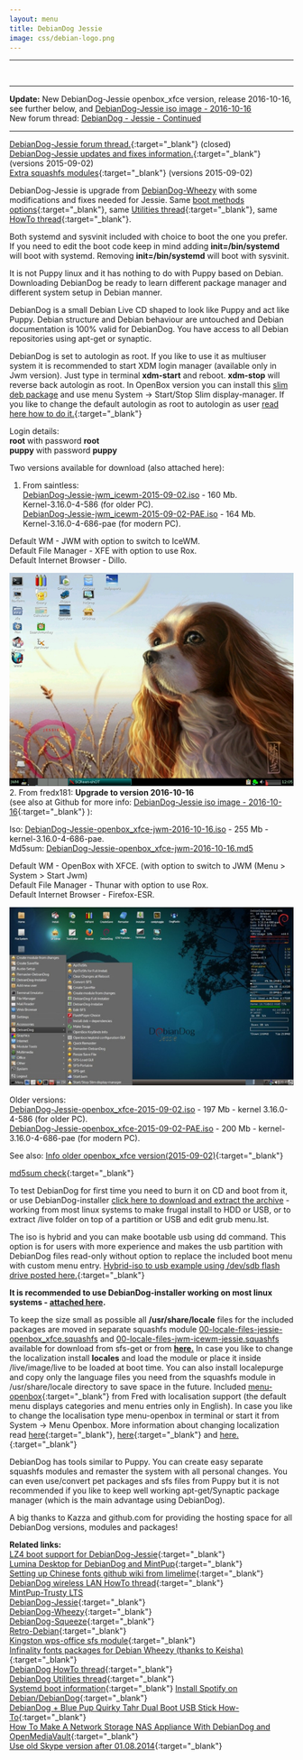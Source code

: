 ```yaml
---
layout: menu
title: DebianDog Jessie
image: css/debian-logo.png
---
```


---
<br>
   
***
   
**Update:** New DebianDog-Jessie openbox_xfce version, release 2016-10-16, see further below, and [DebianDog-Jessie iso image - 2016-10-16](https://github.com/DebianDog/Jessie/releases/tag/v2.1/)      
New forum thread: [DebianDog - Jessie - Continued](http://murga-linux.com/puppy/viewtopic.php?t=108535)
      
***         
   
[DebianDog-Jessie forum thread.](html/plinux-jessie.html){:target="_blank"} (closed)   
[DebianDog-Jessie updates and  fixes information.](https://github.com/DebianDog/Jessie/blob/master/Bugs-and-Fixes.md){:target="_blank"} (versions 2015-09-02)   
[Extra squashfs modules](https://github.com/DebianDog/Jessie/releases/tag/v.0.1){:target="_blank"} (versions 2015-09-02)

DebianDog-Jessie is upgrade from [DebianDog-Wheezy](zz02debiandogwheezy.html) with some modifications and fixes needed for Jessie. Same [boot methods options](https://github.com/DebianDog/Jessie/wiki/Boot-methods){:target="_blank"}, same [Utilities thread](http://www.murga-linux.com/puppy/viewtopic.php?t=93391){:target="_blank"}, same [HowTo thread](http://murga-linux.com/puppy/viewtopic.php?t=93496){:target="_blank"}.

Both systemd and sysvinit included with choice to boot the one you prefer. If you need to edit the boot code keep in mind adding **init=/bin/systemd** will boot with systemd. Removing **init=/bin/systemd** will boot with sysvinit.

It is not Puppy linux and it has nothing to do with Puppy based on Debian. Downloading DebianDog be ready to learn different package manager and different system setup in Debian manner. 

DebianDog is a small Debian Live CD shaped to look like Puppy and act like Puppy. Debian structure and Debian behaviour are untouched and Debian documentation is 100% valid for DebianDog. You have access to all Debian repositories using apt-get or synaptic.

DebianDog is set to autologin as root. If you like to use it as multiuser system it is recommended to start XDM login manager (available only in Jwm version). Just type in terminal **xdm-start** and reboot. **xdm-stop** will reverse back autologin as root.
In OpenBox version you can install this [slim deb package](http://kazzascorner.com.au/saintless/DebianDog/DebianDog-Jessie/Packages/Extra/slim_1.3.6-4-ddjessie_i386.deb) and use menu System -> Start/Stop Slim display-manager. If you like to change the default autologin as root to autologin as user [read here how to do it.](http://murga-linux.com/puppy/viewtopic.php?p=850601#850601){:target="_blank"}

Login details:   
**root** with password **root**    
**puppy** with password **puppy**

Two versions available for download (also attached here):   
1. From saintless:   
[DebianDog-Jessie-jwm_icewm-2015-09-02.iso](https://github.com/DebianDog/Jessie/releases/download/v.1.0/DebianDog-Jessie-jwm_icewm-2015-09-02.iso) - 160 Mb.   
Kernel-3.16.0-4-586 (for older PC).   
[DebianDog-Jessie-jwm_icewm-2015-09-02-PAE.iso](https://github.com/DebianDog/Jessie/releases/download/v.1.0/DebianDog-Jessie-jwm_icewm-2015-09-02-PAE.iso) - 164 Mb.   
Kernel-3.16.0-4-686-pae (for modern PC).

Default WM - JWM with option to switch to IceWM.   
Default File Manager - XFE with option to use Rox.   
Default Internet Browser - Dillo.

![Jwm version](https://github.com/DebianDog/Jessie/blob/master/screenshots/DebianDog-Jessie-jwm.jpg?raw=true)      
2. From fredx181:
**Upgrade to version 2016-10-16**    
(see also at Github for more info: [DebianDog-Jessie iso image - 2016-10-16](https://github.com/DebianDog/Jessie/releases/tag/v2.1/){:target="_blank"} ):

Iso: [DebianDog-Jessie-openbox_xfce-jwm-2016-10-16.iso](https://github.com/DebianDog/Jessie/releases/download/v2.1/DebianDog-Jessie-openbox_xfce-jwm-2016-10-16.iso) - 255 Mb - kernel-3.16.0-4-686-pae.   
Md5sum: [DebianDog-Jessie-openbox_xfce-jwm-2016-10-16.md5](https://github.com/DebianDog/Jessie/releases/download/v2.1/DebianDog-Jessie-openbox_xfce-jwm-2016-10-16.md5)

Default WM - OpenBox with XFCE. (with option to switch to JWM (Menu > System > Start Jwm)   
Default File Manager - Thunar with option to use Rox.   
Default Internet Browser - Firefox-ESR.   

![OpenBox](https://raw.githubusercontent.com/DebianDog/Jessie/gh-pages/screenshots/debdog2-openbox.jpg)  

Older versions:      
[DebianDog-Jessie-openbox_xfce-2015-09-02.iso](https://github.com/DebianDog/Jessie/releases/download/v.1.0/DebianDog-Jessie-openbox_xfce-2015-09-02.iso) - 197 Mb - kernel 3.16.0-4-586 (for older PC).   
[DebianDog-Jessie-openbox_xfce-2015-09-02-PAE.iso](https://github.com/DebianDog/Jessie/releases/download/v.1.0/DebianDog-Jessie-openbox_xfce-2015-09-02-PAE.iso) - 200 Mb - kernel-3.16.0-4-686-pae  (for modern PC).

See also: [Info older openbox_xfce version(2015-09-02)](https://github.com/DebianDog/Jessie/releases/tag/v.1.0){:target="_blank"}

[md5sum check](https://github.com/DebianDog/Jessie/blob/master/md5sum){:target="_blank"}

To test DebianDog for first time you need to burn it on CD and boot from it, or use DebianDog-installer [click here to download and extract the archive](https://github.com/DebianDog/Jessie/releases/download/v.1.0/DebianDog-Installer.tar.gz) - working from most linux systems to make frugal install to HDD or USB,  or to extract /live folder on top of a partition or USB and edit grub menu.lst.

The iso is hybrid and you can make bootable usb using dd command. This option is for users with more experience and  makes the usb partition with DebianDog files read-only without option to replace the included boot menu with custom menu entry.
[Hybrid-iso to usb example using /dev/sdb flash drive posted here.](http://murga-linux.com/puppy/viewtopic.php?p=849026#849026){:target="_blank"}

**It is recommended to use DebianDog-installer working on most linux systems - [attached here](https://github.com/DebianDog/Jessie/releases/download/v.1.0/DebianDog-Installer.tar.gz).**

To keep the size small as possible all **/usr/share/locale** files for the included packages are moved in separate squashfs module [00-locale-files-jessie-openbox_xfce.squashfs](https://github.com/DebianDog/Jessie/releases/download/v.0.1/00-locale-files-jessie-openbox_xfce.squashfs)  and [00-locale-files-jwm-icewm-jessie.squashfs](https://github.com/DebianDog/Jessie/releases/download/v.0.1/00-locale-files-jwm-icewm-jessie.squashfs) available for download from sfs-get or from **[here.](https://github.com/DebianDog/Jessie/releases/tag/v.0.1)**
In case you like to change the localization install **locales** and load the module or place it inside /live/image/live to be loaded at boot time.
You can also install localepurge and copy only the language files you need from the squashfs module in /usr/share/locale directory to save space in the future.
Included [menu-openbox](http://murga-linux.com/puppy/viewtopic.php?p=861811#861811){:target="_blank"} from Fred with localisation support (the default menu displays categories and menu entries only in English). In case you like to change the localisation type menu-openbox in terminal or start it from System -> Menu Openbox.
More information about changing localization read [here](http://murga-linux.com/puppy/viewtopic.php?p=851852#851852){:target="_blank"}, [here](http://murga-linux.com/puppy/viewtopic.php?p=851889#851889){:target="_blank"} and [here.](http://murga-linux.com/puppy/viewtopic.php?p=851899#851899){:target="_blank"}

DebianDog has tools similar to Puppy. You can create easy separate squashfs modules and remaster the system with all personal changes.
You can even use/convert pet packages and sfs files from Puppy but it is not recommended if you like to keep well working apt-get/Synaptic package manager (which is the main advantage using DebianDog). 

A big thanks to Kazza and github.com for providing the hosting space for all DebianDog versions, modules and packages!

**Related links:**   
[LZ4 boot support for DebianDog-Jessie](https://github.com/DebianDog/Jessie/wiki/LZ4-compression-boot-support){:target="_blank"}   
[Lumina Desktop for DebianDog and MintPup](https://github.com/MintPup/Lumina){:target="_blank"}            
[Setting up Chinese fonts github wiki from limelime](https://github.com/limelime/DebianDog/wiki/Chinese-characters-support-in-Iceweasel-Firefox-and-in-the-console-terminal){:target="_blank"}   
[DebianDog wireless LAN HowTo thread](http://murga-linux.com/puppy/viewtopic.php?p=833212#833212){:target="_blank"}   
[MintPup-Trusty LTS](zz04mintpup.html)   
[DebianDog-Jessie](https://github.com/DebianDog/Jessie){:target="_blank"}   
[DebianDog-Wheezy](https://github.com/DebianDog/Wheezy){:target="_blank"}   
[DebianDog-Squeeze](https://github.com/MintPup/DebianDog-Squeeze){:target="_blank"}   
[Retro-Debian](https://github.com/MintPup/Retro-Debian){:target="_blank"}   
[Kingston wps-office sfs module](http://murga-linux.com/puppy/viewtopic.php?p=862907#862907){:target="_blank"}   
[Infinality fonts packages for Debian Wheezy (thanks to Keisha)](http://murga-linux.com/puppy/viewtopic.php?p=832727#832727){:target="_blank"}   
[DebianDog HowTo thread](http://murga-linux.com/puppy/viewtopic.php?t=93496){:target="_blank"}   
[DebianDog Utilities thread](http://www.murga-linux.com/puppy/viewtopic.php?t=93391){:target="_blank"}   
[Systemd boot information](http://murga-linux.com/puppy/viewtopic.php?p=777990#777990){:target="_blank"}
[Install Spotify on Debian/DebianDog](http://www.murga-linux.com/puppy/viewtopic.php?p=804004#804004){:target="_blank"}   
[DebianDog + Blue Pup Quirky Tahr Dual Boot USB Stick How-To](http://murga-linux.com/puppy/viewtopic.php?t=95139){:target="_blank"}   
[How To Make A Network Storage NAS Appliance With DebianDog and OpenMediaVault](http://murga-linux.com/puppy/viewtopic.php?t=95249){:target="_blank"}   
[Use old Skype version after 01.08.2014](http://murga-linux.com/puppy/viewtopic.php?p=793486#793486){:target="_blank"}   
